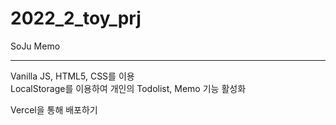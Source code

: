 # 2022_2_toy_prj

SoJu Memo

---
Vanilla JS, HTML5, CSS를 이용 <br/>
LocalStorage를 이용하여 개인의 Todolist, Memo 기능 활성화

Vercel을 통해 배포하기
